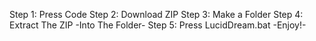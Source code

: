 Step 1: Press Code
Step 2: Download ZIP
Step 3: Make a Folder
Step 4: Extract The ZIP -Into The Folder-
Step 5: Press LucidDream.bat -Enjoy!-
